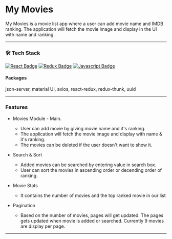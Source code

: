 # My Movies

My Movies is a movie list app where a user can add movie name and IMDB ranking. The application will fetch the movie image and display in the UI with name and ranking.

---

### 🛠 Tech Stack

[![React Badge](https://img.shields.io/badge/React-20232A?style=for-the-badge&logo=react&logoColor=61DAFB)](#)
[![Redux Badge](https://img.shields.io/badge/Redux-593D88?style=for-the-badge&logo=redux&logoColor=white)](#)
[![Javascript Badge](https://img.shields.io/badge/JavaScript-323330?style=for-the-badge&logo=javascript&logoColor=F7DF1E)](#)

#### Packages

json-server, material UI, axios, react-redux, redux-thunk, uuid

---

### Features

- Movies Module - Main.

  - User can add movie by giving movie name and it's ranking.
  - The application will fetch the movie image and display with name & it's ranking.
  - The movies can be deleted if the user doesn't want to show it.

- Search & Sort

  - Added movies can be searched by entering value in search box.
  - User can sort the movies in ascending order or decending order of ranking.

- Movie Stats

  - It contains the number of movies and the top ranked movie in our list

- Pagination
  - Based on the number of movies, pages will get updated. The pages gets updated when movie is added or searched. Currently 9 movies are display per page.

---

